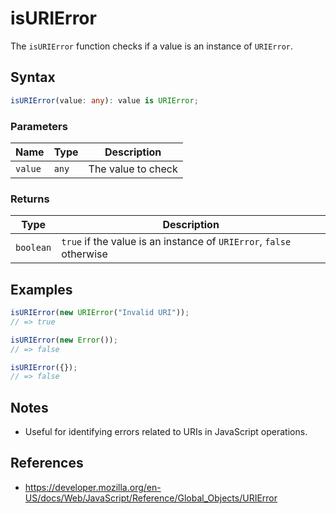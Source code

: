 # isURIError

The `isURIError` function checks if a value is an instance of `URIError`.

## Syntax

```typescript
isURIError(value: any): value is URIError;
```

### Parameters

| Name      | Type      | Description         |
| --------- | --------- | ------------------ |
| `value`   | `any`     | The value to check |

### Returns

| Type       | Description                                                        |
| ---------- | ------------------------------------------------------------------ |
| `boolean`  | `true` if the value is an instance of `URIError`, `false` otherwise |

## Examples

```typescript
isURIError(new URIError("Invalid URI"));
// => true

isURIError(new Error());
// => false

isURIError({});
// => false
```

## Notes

* Useful for identifying errors related to URIs in JavaScript operations.

## References

* https://developer.mozilla.org/en-US/docs/Web/JavaScript/Reference/Global_Objects/URIError

